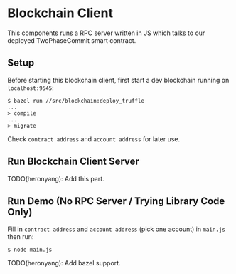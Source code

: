 # Blockchain Client

This components runs a RPC server written in JS which talks to our deployed
TwoPhaseCommit smart contract.

## Setup

Before starting this blockchain client, first start a dev blockchain running on
`localhost:9545`:

```
$ bazel run //src/blockchain:deploy_truffle
...
> compile
...
> migrate
```

Check `contract address` and `account address` for later use.

## Run Blockchain Client Server

TODO(heronyang): Add this part.

## Run Demo (No RPC Server / Trying Library Code Only)

Fill in `contract address` and `account address` (pick one account) in
`main.js` then run:

```
$ node main.js
```

TODO(heronyang): Add bazel support.
